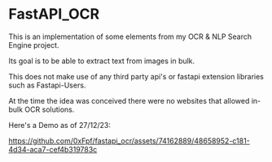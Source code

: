 # FastAPI_OCR

This is an implementation of some elements from my OCR & NLP Search Engine project.

Its goal is to be able to extract text from images in bulk.

This does not make use of any third party api's or fastapi extension libraries such as Fastapi-Users.

At the time the idea was conceived there were no websites that allowed in-bulk OCR solutions.

Here's a Demo as of 27/12/23:


https://github.com/0xFpf/fastapi_ocr/assets/74162889/48658952-c181-4d34-aca7-cef4b319783c

